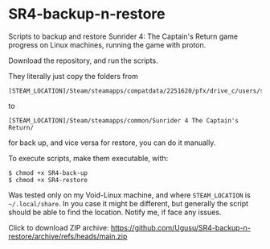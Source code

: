 # SR4-backup-n-restore
Scripts to backup and restore Sunrider 4: The Captain's Return game progress on Linux machines, running the game with proton.

Download the repository, and run the scripts.

They literally just copy the folders from
```
[STEAM_LOCATION]/Steam/steamapps/compatdata/2251620/pfx/drive_c/users/steamuser/AppData/Local/Sunrider_4_The_Captains_Return/
```
to
```
[STEAM_LOCATION]/Steam/steamapps/common/Sunrider 4 The Captain's Return/
```
for back up, and vice versa for restore, you can do it manually.

To execute scripts, make them executable, with:
```
$ chmod +x SR4-back-up
$ chmod +x SR4-restore
```

Was tested only on my Void-Linux machine, and where ```STEAM_LOCATION``` is ```~/.local/share```. In you case it might be different, but generally the script should be able to find the location. Notify me, if face any issues.

Click to download ZIP archive: https://github.com/Ugusu/SR4-backup-n-restore/archive/refs/heads/main.zip
